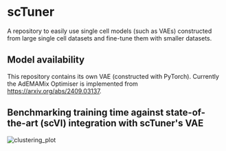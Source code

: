 # scTuner
A repository to easily use single cell models (such as VAEs) constructed from large single cell datasets and fine-tune them with smaller datasets.

## Model availability
This repository contains its own VAE (constructed with PyTorch). Currently the AdEMAMix Optimiser is implemented from https://arxiv.org/abs/2409.03137.

## Benchmarking training time against state-of-the-art (scVI) integration with scTuner's VAE
![clustering_plot](img/training_benchmark.png)